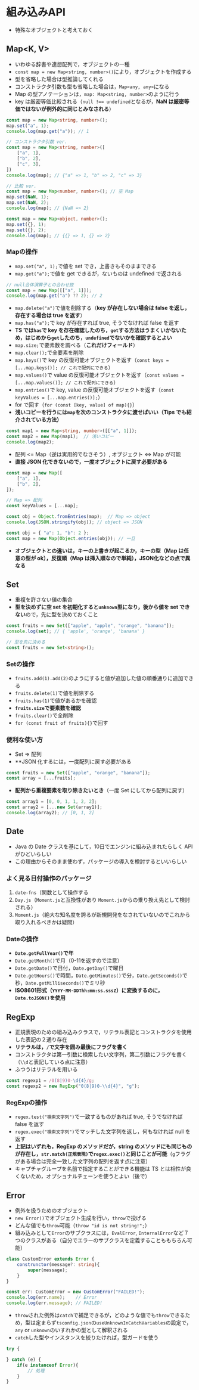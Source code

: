 # 組み込みAPI
- 特殊なオブジェクトと考えておく

## Map<K, V>
- いわゆる辞書や連想配列で，オブジェクトの一種
- `const map = new Map<string, number>()`により，オブジェクトを作成する
- 型を省略した場合は型推論してくれる
- コンストラクタ引数も型も省略した場合は，`Map<any, any>`になる
- Map の型アノテーションは，`map: Map<string, number>`のように行う
- key は厳密等価比較される（`null !== undefined`となるが，**NaN は厳密等価ではないが例外的に同じとみなされる**）
```typescript
const map = new Map<string, number>();
map.set("a", 1);
console.log(map.get("a")); // 1

// コンストラクタ引数 ver.
const map = new Map<string, number>([
    ["a", 1],
    ["b", 2],
    ["c", 3],
])
console.log(map); // {"a" => 1, "b" => 2, "c" => 3}

// 比較 ver.
const map = new Map<number, number>(); // 空 Map
map.set(NaN, 1);
map.set(NaN, 2);
console.log(map); // {NaN => 2}

const map = new Map<object, number>();
map.set({}, 1);
map.set({}, 2);
console.log(map); // {{} => 1, {} => 2}
```
### Mapの操作
- `map.set("a", 1);`で値を set でき，上書きもそのままできる
- `map.get("a");`で値を get できるが，ないものは undefined で返される
```typescript
// null合体演算子との合わせ技
const map = new Map([["a", 1]]);
console.log(map.get("a") ?? 2); // 2
```
- `map.delete("a")`で値を削除する（**key が存在しない場合は false を返し，存在する場合は true を返す**）
- `map.has("a");`で key が存在すれば true, そうでなければ false を返す
- **TS では`has`で key を存在確認したのち，`get`する方法はうまくいかないため，はじめから`get`したのち，`undefined`でないかを確認するとよい**
- `map.size;`で要素数を調べる（**これだけフィールド**）
- `map.clear();`で全要素を削除
- `map.keys()`で key の反復可能オブジェクトを返す（`const keys = [...map.keys()]; // これで配列にできる`）
- `map.values()`で value の反復可能オブジェクトを返す（`const values = [...map.values()]; // これで配列にできる`）
- `map.entries()`で key, value の反復可能オブジェクトを返す（`const keyValues = [...map.entries()];`）
- for で回す（`for (const [key, value] of map){}`）
- **浅いコピーを行うには`map`を次のコンストラクタに渡せばいい（Tips でも紹介されている方法）**
```typescript
const map1 = new Map<string, number>([["a", 1]]);
const map2 = new Map(map1);  // 浅いコピー
console.log(map2);
```
- 配列 <= Map（逆は実用的でなさそう）, オブジェクト <=> Map が可能
- **直接 JSON 化できないので，一度オブジェクトに戻す必要がある**
```typescript
const map = new Map([
    ["a", 1],
    ["b", 2],
]);

// Map => 配列
const keyValues = [...map];

const obj = Object.fromEntries(map);  // Map => object
console.log(JSON.stringify(obj)); // object => JSON

const obj = { "a": 1, "b": 2 };
const map = new Map(Object.entries(obj)); // 一旦
```
- **オブジェクトとの違いは，キーの上書きが起こるか，キーの型（Map は任意の型が ok），反復順（Map は挿入順なので単純），JSON化などの点で異なる**


## Set<T>
- 重複を許さない値の集合
- **型を決めずに空 set を初期化すると`unknown`型になり，後から値を set できない**ので，先に型を決めておくこと
```typescript
const fruits = new Set(["apple", "apple", "orange", "banana"]);
console.log(set); // { 'apple', 'orange', 'banana' }

// 型を先に決める
const fruits = new Set<string>();
```
### Setの操作
- `fruits.add(1).add(2)`のようにすると値が追加した値の順番通りに追加できる
- `fruits.delete(1)`で値を削除する
- `fruits.has(1)`で値があるかを確認
- **`fruits.size`で要素数を確認**
- `fruits.clear()`で全削除
- `for (const fruit of fruits){}`で回す
### 便利な使い方
- Set => 配列
- **JSON 化するには，一度配列に戻す必要がある
```typescript
const fruits = new Set(["apple", "orange", "banana"]);
const array = [...fruits];
```
- **配列から重複要素を取り除きたいとき**（一度 Set にしてから配列に戻す）
```typescript
const array1 = [0, 0, 1, 1, 2, 2];
const array2 = [...new Set(array1)];
console.log(array2); // [0, 1, 2]
```


## Date
- Java の Date クラスを基にして，10日でエンジンに組み込まれたらしく API がひどいらしい
- この理由からそのまま使わず，パッケージの導入を検討するといいらしい
### よく見る日付操作のパッケージ
1. `date-fns`（関数として操作する
2. `Day.js`（`Moment.js`と互換性があり `Moment.js`からの乗り換え先として検討される）
3. `Moment.js`（絶大な知名度を誇るが新規開発をなされていないのでこれから取り入れるべきかは疑問）
### Dateの操作
- **`Date.getFullYear()`で年**
- `Date.getMonth()`で月（0-11を返すので注意）
- `Date.getDate()`で日付，`Date.getDay()`で曜日
- `Date.getHours()`で時間，`Date.getMinutes()`で分，`Date.getSeconds()`で秒，`Date.getMilliseconds()`でミリ秒
- **ISO8601形式（`YYYY-MM-DDThh:mm:ss.sssZ`）に変換するのに，`Date.toJSON()`を使用**


## RegExp
- 正規表現のための組み込みクラスで，リテラル表記とコンストラクタを使用した表記の２通り存在
- **リテラルは，`/`で文字を囲み最後にフラグを書く**
- コンストラクタは第一引数に検索したい文字列，第二引数にフラグを書く（`\\d`と表記している点に注意）
- ふつうはリテラルを用いる
```typescript
const regexp1 = /0(8|9)0-\d{4}/g;
const regexp2 = new RegExp("0(8|9)0-\\d{4}", "g");
```
### RegExpの操作
- `regex.test("検索文字列")`で一致するものがあれば true, そうでなければ false を返す
- `regex.exec("検索文字列")`でマッチした文字列を返し，何もなければ null を返す
- **上記はいずれも，RegExp のメソッドだが，string のメソッドにも同じものが存在し，`str.match(正規表現)`で`regex.exec()`と同じことが可能**（`g`フラグがある場合は完全一致した文字列の配列を返す点に注意）
- キャプチャグループを名前で指定することができる機能は TS とは相性が良くないため，オプショナルチェーンを使うとよい（後で）


## Error
- 例外を扱うためのオブジェクト
- `new Error()`でオブジェクト生成を行い，`throw`で投げる
- どんな値でも`throw`可能（`throw "id is not string!";`）
- 組み込みとして`Error`のサブクラスには，`EvalError`, `InternalError`など７つのクラスがある（自分でエラーのサブクラスを定義することももちろん可能）
```typescript
class CustomError extends Error {
    construnctor(message?: string){
        super(message);
    }
}

const err: CustomError = new CustomError("FAILED!");
console.log(err.name);    // Error
console.log(err.message); // FAILED!
```
- `throw`された例外は`catch`で補足できるが，どのような値でも`throw`できるため，型は定まらず`tsconfig.json`の`useUnknownInCatchVariables`の設定で，`any` or `unknown`のいすれかの型として解釈される
- `catch`した型やインスタンスを絞りたければ，型ガードを使う
```typescript
try {

} catch (e) {
    if(e instanceof Error){
        // 処理
    }
}
```